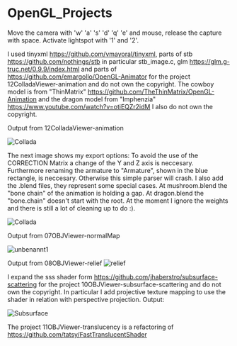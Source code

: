 # OpenGL_Projects

Move the camera with 'w' 'a' 's' 'd' 'q' 'e' and mouse, release the capture with space. Activate lightspot with '1' and '2'.

I used tinyxml https://github.com/vmayoral/tinyxml, parts of stb https://github.com/nothings/stb in particular stb_image.c, glm https://glm.g-truc.net/0.9.9/index.html and parts of https://github.com/emargollo/OpenGL-Animator for the project 12ColladaViewer-animation and do not own the copyright. The cowboy model is from "ThinMatrix" https://github.com/TheThinMatrix/OpenGL-Animation and the dragon model from "Imphenzia" https://www.youtube.com/watch?v=otiEQZr2idM I also do not own the copyright.

Output from 12ColladaViewer-animation

![Collada](https://user-images.githubusercontent.com/30089026/95699071-d45ae180-0c43-11eb-91e4-ad597412f37f.jpg)

The next image shows my export options: To avoid the use of the CORRECTION Matrix a change of the Y and Z axis is neccesary. Furthermore renaming the armature to "Armature", shown in the blue rectangle, is neccesary. Otherwise this simple parser will crash. I also add the .blend files, they represent some special cases. At mushroom.blend the "bone chain" of the animation is holding a gap. At dragon.blend the "bone.chain" doesn't start with the root. At the moment I ignore the weights and there is still a lot of cleaning up to do :).

![Collada](https://user-images.githubusercontent.com/30089026/95698007-e0916f80-0c40-11eb-8fb8-9ec466681a0b.jpg)

Output from 07OBJViewer-normalMap

![unbenannt1](https://user-images.githubusercontent.com/30089026/43673297-cea307bc-97c0-11e8-8418-d84cd3f4a1b3.jpg)


Output from 08OBJViewer-relief
![relief](https://user-images.githubusercontent.com/30089026/50221719-63737700-0396-11e9-90e0-15082469de94.jpg)

I expand the sss shader form https://github.com/jhaberstro/subsurface-scattering for the project 10OBJViewer-subsurface-scattering and do not own the copyright. In particular I add projective texture mapping to use the shader in relation with perspective projection. Output:

![Subsurface](https://user-images.githubusercontent.com/30089026/54387008-9332d200-469a-11e9-81ea-933f0d85d670.jpg)

The project 11OBJViewer-translucency is a refactoring of https://github.com/tatsy/FastTranslucentShader


